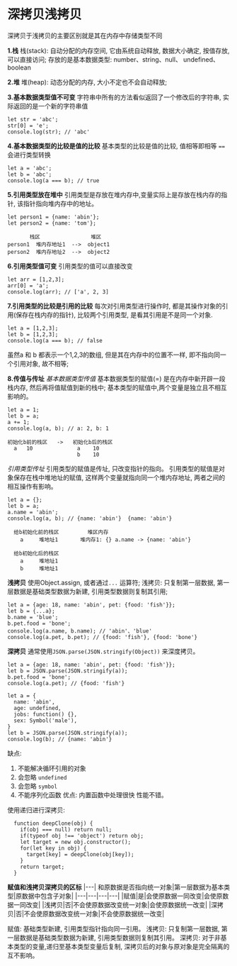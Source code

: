 # 深拷贝浅拷贝
深拷贝于浅拷贝的主要区别就是其在内存中存储类型不同

**1.栈**
栈(stack): 自动分配的内存空间, 它由系统自动释放, 数据大小确定, 按值存放, 可以直接访问;
  存放的是基本数据类型: number、string、null、 undefined、boolean

**2.堆**
堆(heap): 动态分配的内存, 大小不定也不会自动释放;

**3.基本数据类型值不可变**
字符串中所有的方法看似返回了一个修改后的字符串, 实际返回的是一个新的字符串值
```type='typescript'
let str = 'abc';
str[0] = 'e';
console.log(str); // 'abc'
```

**4.基本数据类型的比较是值的比较**
基本类型的比较是值的比较, 值相等即相等
`==` 会进行类型转换
```type='javascript'
let a = 'abc';
let b = 'abc';
console.log(a === b); // true
```

**5.引用类型放在堆中**
引用类型是存放在堆内存中,变量实际上是存放在栈内存的指针, 该指针指向堆内存中的地址。
```type='javascript'
let person1 = {name: 'abin'};
let person2 = {name: 'tom'};
```
```
       栈区                堆区
person1  堆内存地址1  -->  object1
person2  堆内存地址2  -->  object2
```

**6.引用类型值可变**
引用类型的值可以直接改变
```type='javascript'
let arr = [1,2,3];
arr[0] = 'a';
console.log(arr); // ['a', 2, 3]
```

**7.引用类型的比较是引用的比较**
每次对引用类型进行操作时, 都是其操作对象的引用(保存在栈内存的指针), 比较两个引用类型, 是看其引用是不是同一个对象.
```type='javascript'
let a = [1,2,3];
let b = [1,2,3];
console.log(a === b); // false
```
虽然a 和 b 都表示一个1,2,3的数组, 但是其在内存中的位置不一样, 即不指向同一个引用对象, 故不相等;

**8.传值与传址**
*基本数据类型传值*
基本数据类型的赋值(=) 是在内存中新开辟一段栈内存, 然后再将值赋值到新的栈中;
基本类型的赋值中,两个变量是独立且不相互影响的。
```type='javascript'
let a = 1;
let b = a;
a += 1;
console.log(a, b); // a: 2, b: 1

初始化b前的栈区   ->   初始化b后的栈区
  a   10              a    10
                      b    10   
```
*引用类型传址*
引用类型的赋值是传址, 只改变指针的指向。
引用类型的赋值是对象保存在栈中堆地址的赋值, 这样两个变量就指向同一个堆内存地址, 两者之间的相互操作有影响。
```type='javascript'
let a = {};
let b = a;
a.name = 'abin';
console.log(a, b); // {name: 'abin'}  {name: 'abin'}
```

```             
  给b初始化前的栈区         堆区内存
    a     堆地址1       堆内存1: {} a.name -> {name: 'abin'}

  给b初始化后的栈区   
    a     堆地址1
    b     堆地址1   
``` 
**浅拷贝**
使用Object.assign, 或者通过`...` 运算符;
浅拷贝:  只复制第一层数据, 第一层数据是基础类型数据为新建, 引用类型数据则复制其引用;
```type='javascript'
let a = {age: 18, name: 'abin', pet: {food: 'fish'}};
let b = {...a};
b.name = 'blue';
b.pet.food = 'bone';
console.log(a.name, b.name); // 'abin'、'blue'
console.log(a.pet, b.pet); // {food: 'fish'}, {food: 'bone'}
```


**深拷贝**
通常使用`JSON.parse(JSON.stringify(Object))` 来深度拷贝。
```type='javascript'
let a = {age: 18, name: 'abin', pet: {food: 'fish'}};
let b = JSON.parse(JSON.stringify(a));
b.pet.food = 'bone';
console.log(a.pet); // {food: 'fish'}
```

```type='javascript'
let a = {
  name: 'abin',
  age: undefined,
  jobs: function() {},
  sex: Symbol('male'),
}
let b = JSON.parse(JSON.stringify(a)); 
console.log(b); // {name: 'abin'}
```
缺点: 
  1. 不能解决循环引用的对象
  2. 会忽略 `undefined`
  3. 会忽略 `symbol`
  4. 不能序列化函数
优点: 内置函数中处理很快 性能不错。

使用递归进行深拷贝:
```type='javascript'
  function deepClone(obj) {
    if(obj === null) return null;
    if(typeof obj !== 'object') return obj;
    let target = new obj.constructor();
    for(let key in obj) {
      target[key] = deepClone(obj[key]);
    }
    return target;
  }
```

**赋值和浅拷贝深拷贝的区标**
|---| 和原数据是否指向统一对象|第一层数据为基本类型|原数据中包含子对象|
|---|---|---|---|
|赋值|是|会使原数据一同改变|会使原数据一同改变|
|浅拷贝|否|不会使原数据改变统一对象|会使原数据统一改变|
|深拷贝|否|不会使原数据改变统一对象|不会使原数据统一改变|

赋值: 基础类型新建, 引用类型指针指向同一引用。
浅拷贝: 只复制第一层数据, 第一层数据是基础类型数据为新建, 引用类型数据则复制其引用。
深拷贝: 对于非基本类型的变量,递归至基本类型变量后复制, 深拷贝后的对象与原对象是完全隔离的互不影响。